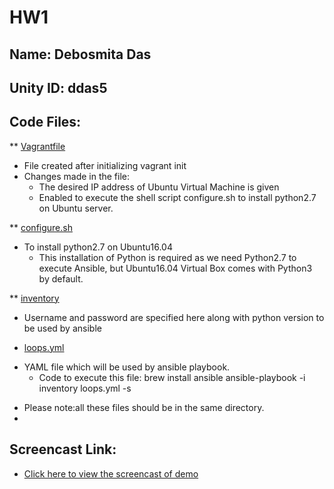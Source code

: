 # HW1

## Name: Debosmita Das     
## Unity ID: ddas5

## Code Files:
** [Vagrantfile](https://github.ncsu.edu/ddas5/HW1/blob/master/Vagrantfile) 
- File created after initializing vagrant init
- Changes made in the file:
     - The desired IP address of Ubuntu Virtual Machine is given
     - Enabled to execute the shell script configure.sh to install python2.7 on Ubuntu server.

** [configure.sh](https://github.ncsu.edu/ddas5/HW1/blob/master/configure.sh) 
- To install python2.7 on Ubuntu16.04
     - This installation of Python is required as we need Python2.7 to execute Ansible, but Ubuntu16.04 Virtual Box comes with Python3 by default.
     
** [inventory](https://github.ncsu.edu/ddas5/HW1/blob/master/inventory) 
- Username and password are specified here along with python version to be used by ansible

* [loops.yml](https://github.ncsu.edu/ddas5/HW1/blob/master/loops.yml) 
- YAML file which will be used by ansible playbook.
     - Code to execute this file: 
          brew install ansible
          ansible-playbook -i inventory loops.yml -s

* Please note:all these files should be in the same directory.
* 
## Screencast Link:
* [Click here to view the screencast of demo](https://www.youtube.com/watch?v=zyowyK9F3zg&feature=youtu.be)

